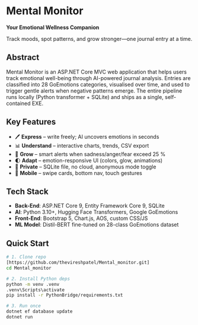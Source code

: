 # Mental Monitor  
**Your Emotional Wellness Companion**  

Track moods, spot patterns, and grow stronger—one journal entry at a time.

## Abstract  
Mental Monitor is an ASP.NET Core MVC web application that helps users track emotional well-being through AI-powered journal analysis. Entries are classified into 28 GoEmotions categories, visualised over time, and used to trigger gentle alerts when negative patterns emerge. The entire pipeline runs locally (Python transformer + SQLite) and ships as a single, self-contained EXE.

## Key Features  
- 🖊️ **Express** – write freely; AI uncovers emotions in seconds  
- 📊 **Understand** – interactive charts, trends, CSV export  
- 🚨 **Grow** – smart alerts when sadness/anger/fear exceed 25 %  
- 🌓 **Adapt** – emotion-responsive UI (colors, glow, animations)  
- 🔐 **Private** – SQLite file, no cloud, anonymous mode toggle  
- 📱 **Mobile** – swipe cards, bottom nav, touch gestures  

## Tech Stack  
- **Back-End**: ASP.NET Core 9, Entity Framework Core 9, SQLite  
- **AI**: Python 3.10+, Hugging Face Transformers, Google GoEmotions  
- **Front-End**: Bootstrap 5, Chart.js, AOS, custom CSS/JS  
- **ML Model**: Distil-BERT fine-tuned on 28-class GoEmotions dataset  

## Quick Start  
```bash
# 1. Clone repo
[https://github.com/thevireshpatel/Mental_monitor.git]
cd Mental_monitor

# 2. Install Python deps
python -m venv .venv
.venv\Scripts\activate
pip install -r PythonBridge/requirements.txt

# 3. Run once
dotnet ef database update
dotnet run
